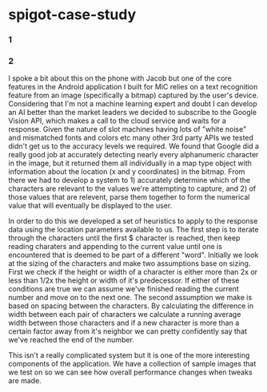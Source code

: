 # spigot-case-study

### 1



### 2

I spoke a bit about this on the phone with Jacob but one of the core features in the Android application I built for MiC relies on a text recognition feature from an image (specifically a bitmap) captured by the user's device.  Considering that I'm not a machine learning expert and doubt I can develop an AI better than the market leaders we decided to subscribe to the Google Vision API, which makes a call to the cloud service and waits for a response.  Given the nature of slot machines having lots of "white noise" and mismatched fonts and colors etc many other 3rd party APIs we tested didn't get us to the accuracy levels we required.  We found that Google did a really good job at accurately detecting nearly every alphanumeric character in the image, but it returned them all individually in a map type object with information about the location (x and y coordinates) in the bitmap.  From there we had to develop a system to 1) accurately determine which of the characters are relevant to the values we're attempting to capture, and 2) of those values that are relevent, parse them together to form the numerical value that will eventually be displayed to the user.  

In order to do this we developed a set of heuristics to apply to the response data using the location parameters available to us.  The first step is to iterate through the characters until the first $ character is reached, then keep reading charaters and appending to the current value until one is encountered that is deemed to be part of a different "word".  Initially we look at the sizing of the characters and make two assumptions base on sizing.  First we check if the height or width of a character is either more than 2x or less than 1/2x the height or width of it's predecessor.  If either of these conditions are true we can assume we've finished reading the current number and move on to the next one.  The second assumption we make is based on spacing between the characters.  By calculating the difference in width between each pair of characters we calculate a running average width between those characters and if a new character is more than a certain factor away from it's neighbor we can pretty confidently say that we've reached the end of the number.  

This isn't a really complicated system but it is one of the more interesting components of the application.  We have a collection of sample images that we test on so we can see how overall performance changes when tweaks are made.  